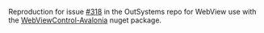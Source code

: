 Reproduction for issue [#318](https://github.com/OutSystems/WebView/issues/318) in the OutSystems repo for WebView use with the [WebViewControl-Avalonia](https://www.nuget.org/packages/WebViewControl-Avalonia) nuget package. 
